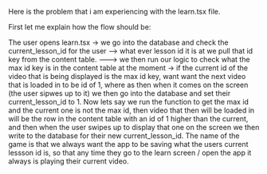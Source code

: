 Here is the problem that i am experiencing with the learn.tsx file.

First let me explain how the flow should be:

The user opens learn.tsx -> we go into the database and check the current_lesson_id for the user -->
what ever lesson id it is at we pull that id key from the content table. ---> we then run our logic to check what the max id key is in the content table at the moment -> if the current id of the video that is being displayed is the max id key, want want the next video that is loaded in to be id of 1, where as then when it comes on the screen (the user sipwes up to it) we then go into the database and set their current_lesson_id to 1. Now lets say we run the function to get the max id and the current one is not the max id, then video that then will be loaded in will be the row in the content table with an id of 1 higher than the current, and then when the user swipes up to display that one on the screen we then write to the database for their new current_lesson_id. The name of the game is that we always want the app to be saving what the users current lessson id is, so that any time they go to the learn screen / open the app it always is playing their current video.